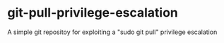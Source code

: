 # git-pull-privilege-escalation
A simple git repositoy for exploiting a "sudo git pull"  privilege escalation
